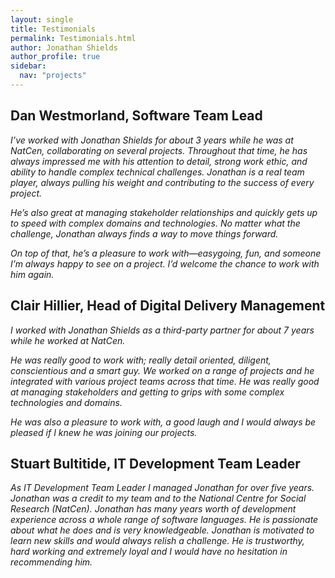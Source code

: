 ```yaml
---
layout: single
title: Testimonials
permalink: Testimonials.html
author: Jonathan Shields
author_profile: true
sidebar:
  nav: "projects"
---
```


## Dan Westmorland, Software Team Lead

<i>I’ve worked with Jonathan Shields for about 3 years while he was at NatCen, collaborating on several projects. Throughout that time, he has always impressed me with his attention to detail, strong work ethic, and ability to handle complex technical challenges. Jonathan is a real team player, always pulling his weight and contributing to the success of every project.</i>

<i>He’s also great at managing stakeholder relationships and quickly gets up to speed with complex domains and technologies. No matter what the challenge, Jonathan always finds a way to move things forward.</i>

<i>On top of that, he’s a pleasure to work with—easygoing, fun, and someone I’m always happy to see on a project. I’d welcome the chance to work with him again.</i>

## Clair Hillier, Head of Digital Delivery Management

<i>I worked with Jonathan Shields as a third-party partner for about 7 years while he worked at NatCen. </i>

<i>He was really good to work with; really detail oriented, diligent, conscientious and a smart guy. We worked on a range of projects and he integrated with various project teams across that time. He was really good at managing stakeholders and getting to grips with some complex technologies and domains.  </i>

<i>He was also a pleasure to work with, a good laugh and I would always be pleased if I knew he was joining our projects.</i>

## Stuart Bultitide, IT Development Team Leader

<i>As IT Development Team Leader I managed Jonathan for over five years. Jonathan was a credit to my team and to the National Centre for Social Research (NatCen). Jonathan has many years worth of development experience across a whole range of software languages. He is passionate about what he does and is very knowledgeable. Jonathan is motivated to learn new skills and would always relish a challenge. He is trustworthy, hard working and extremely loyal and I would have no hesitation in recommending him.</i>

